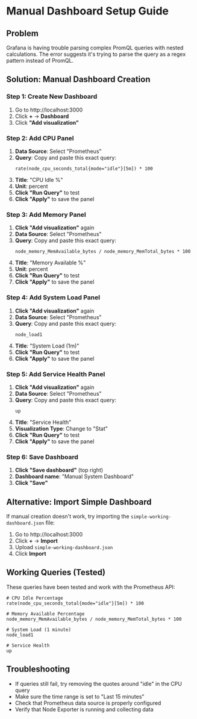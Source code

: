 # Manual Dashboard Setup Guide

## Problem
Grafana is having trouble parsing complex PromQL queries with nested calculations. The error suggests it's trying to parse the query as a regex pattern instead of PromQL.

## Solution: Manual Dashboard Creation

### Step 1: Create New Dashboard
1. Go to http://localhost:3000
2. Click **+** → **Dashboard**
3. Click **"Add visualization"**

### Step 2: Add CPU Panel
1. **Data Source**: Select "Prometheus"
2. **Query**: Copy and paste this exact query:
   ```
   rate(node_cpu_seconds_total{mode="idle"}[5m]) * 100
   ```
3. **Title**: "CPU Idle %"
4. **Unit**: percent
5. **Click "Run Query"** to test
6. **Click "Apply"** to save the panel

### Step 3: Add Memory Panel
1. **Click "Add visualization"** again
2. **Data Source**: Select "Prometheus"
3. **Query**: Copy and paste this exact query:
   ```
   node_memory_MemAvailable_bytes / node_memory_MemTotal_bytes * 100
   ```
4. **Title**: "Memory Available %"
5. **Unit**: percent
6. **Click "Run Query"** to test
7. **Click "Apply"** to save the panel

### Step 4: Add System Load Panel
1. **Click "Add visualization"** again
2. **Data Source**: Select "Prometheus"
3. **Query**: Copy and paste this exact query:
   ```
   node_load1
   ```
4. **Title**: "System Load (1m)"
5. **Click "Run Query"** to test
6. **Click "Apply"** to save the panel

### Step 5: Add Service Health Panel
1. **Click "Add visualization"** again
2. **Data Source**: Select "Prometheus"
3. **Query**: Copy and paste this exact query:
   ```
   up
   ```
4. **Title**: "Service Health"
5. **Visualization Type**: Change to "Stat"
6. **Click "Run Query"** to test
7. **Click "Apply"** to save the panel

### Step 6: Save Dashboard
1. **Click "Save dashboard"** (top right)
2. **Dashboard name**: "Manual System Dashboard"
3. **Click "Save"**

## Alternative: Import Simple Dashboard
If manual creation doesn't work, try importing the `simple-working-dashboard.json` file:
1. Go to http://localhost:3000
2. Click **+** → **Import**
3. Upload `simple-working-dashboard.json`
4. Click **Import**

## Working Queries (Tested)
These queries have been tested and work with the Prometheus API:

```promql
# CPU Idle Percentage
rate(node_cpu_seconds_total{mode="idle"}[5m]) * 100

# Memory Available Percentage  
node_memory_MemAvailable_bytes / node_memory_MemTotal_bytes * 100

# System Load (1 minute)
node_load1

# Service Health
up
```

## Troubleshooting
- If queries still fail, try removing the quotes around "idle" in the CPU query
- Make sure the time range is set to "Last 15 minutes"
- Check that Prometheus data source is properly configured
- Verify that Node Exporter is running and collecting data 